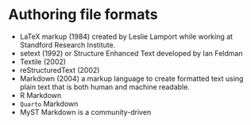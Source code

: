 # Authoring file formats

- LaTeX markup (1984) created by Leslie Lamport while working at Standford
  Research Institute.
- setext (1992) or Structure Enhanced Text developed by Ian Feldman
- Textile (2002)
- reStructuredText (2002)
- Markdown (2004) a markup language to create formatted text using plain text that is
  both human and machine readable.
- R Markdown
- `Quarto` Markdown
- MyST Markdown is a community-driven
